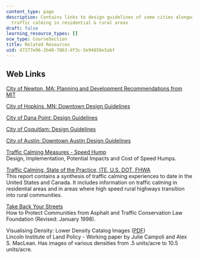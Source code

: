 ```yaml
---
content_type: page
description: Contains links to design guidelines of some cities alongwith links to
  traffic calming in residential & rural areas
draft: false
learning_resource_types: []
ocw_type: CourseSection
title: Related Resources
uid: d7277e96-2b48-7863-df3c-5e94858e5abf
---
```

## Web Links

[City of Newton, MA: Planning and Development Recommendations from MIT](https://web.archive.org/web/20120615044315/http://www.newtonma.gov/gov/planning/reports/intro.asp)

[City of Hopkins, MN: Downtown Design Guidelines](http://www.hopkinsmn.com/development/downtown.php)

[City of Dana Point: Design Guidelines](http://www.danapoint.org/)

[City of Coquitlam: Design Guidelines](http://www.coquitlam.ca/Business/Developing+Coquitlam/Strategic+Plans/Design+Guidelines.htm)

[City of Austin: Downtown Austin Design Guidelines](https://www.austintexas.gov/sites/default/files/files/Boards_and_Commissions/Design_Commission_urban_design_guidelines_for_austin.pdf)

[Traffic Calming Measures - Speed Hump](http://www.ite.org/traffic/hump.asp)   
Design, Implementation, Potential Impacts and Cost of Speed Humps.

[Traffic Calming, State of the Practice, ITE, U.S. DOT, FHWA](http://www.ite.org/traffic/tcstate.asp)   
This report contains a synthesis of traffic calming experiences to date in the United States and Canada. It includes information on traffic calming in residential areas and in areas where high speed rural highways transition into rural communities.

[Take Back Your Streets](http://contextsensitivesolutions.org/content/reading/take-back-your-streets/)   
How to Protect Communities from Asphalt and Traffic Conservation Law Foundation (Revised: January 1998).

Visualising Density: Lower Density Catalog Images ([PDF](https://www.jtc.sala.ubc.ca/bulletins/visualizing%20density%20B%209.1-134.5%20upa.pdf))   
Lincoln Institute of Land Policy - Working paper by Julie Campoli and Alex S. MacLean. Has images of various densities from .5 units/acre to 10.5 units/acre.